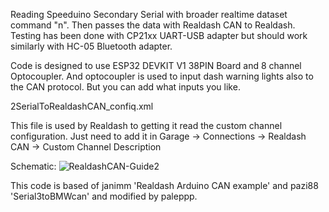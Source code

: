 Reading Speeduino Secondary Serial with broader realtime dataset command "n".
Then passes the data with Realdash CAN to Realdash. Testing has been done with CP21xx UART-USB adapter but should work similarly with HC-05 Bluetooth adapter.  


Code is designed to use ESP32 DEVKIT V1 38PIN Board and 8 channel Optocoupler. And optocoupler is used to input dash warning lights also to the CAN protocol. But you can add what inputs you like.


2SerialToRealdashCAN_confiq.xml

This file is used by Realdash to getting it read the custom channel configuration. Just need to add it in Garage -> Connections -> Realdash CAN -> Custom Channel Description 

Schematic: 
![RealdashCAN-Guide2](https://github.com/paleppp/2SerialToRealdashCAN/assets/116177715/b2e8639f-aa11-42ea-a0ff-aba49fd9f154)


This code is based of janimm 'Realdash Arduino CAN example' and pazi88 'Serial3toBMWcan' and modified by paleppp.
